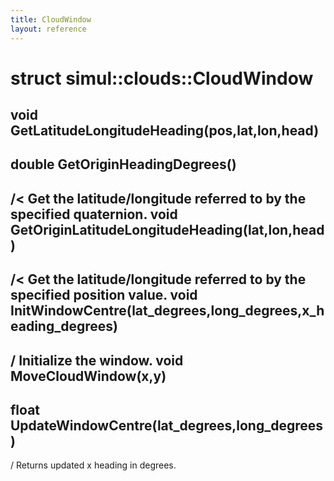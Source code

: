```yaml
---
title: CloudWindow
layout: reference
---
```

struct simul::clouds::CloudWindow
===
void GetLatitudeLongitudeHeading(pos,lat,lon,head)
------

double GetOriginHeadingDegrees()
------

/< Get the latitude/longitude referred to by the specified quaternion.
void GetOriginLatitudeLongitudeHeading(lat,lon,head)
------

/< Get the latitude/longitude referred to by the specified position value.
void InitWindowCentre(lat_degrees,long_degrees,x_heading_degrees)
------

/ Initialize the window.
void MoveCloudWindow(x,y)
------

float UpdateWindowCentre(lat_degrees,long_degrees)
------

/ Returns updated x heading in degrees.
